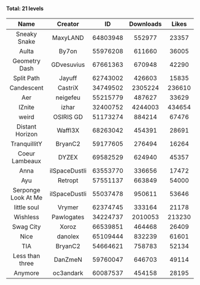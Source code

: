 #### Total: 21 levels

| Name | Creator | ID | Downloads | Likes |
|:---:|:---:|:---:|:---:|:---:|
| Sneaky Snake | MaxyLAND | 64803948 | 552977 | 23357
| Aulta | By7on | 55976208 | 611660 | 36005
| Geometry Dash | GDvesuvius | 67661363 | 670948 | 42290
| Split Path | Jayuff | 62743002 | 426603 | 15835
| Candescent | CastriX | 34749502 | 2305224 | 236610
| Aer | neigefeu | 55215779 | 487627 | 33629
| IZnite | izhar | 32400752 | 4244003 | 434654
| weird | OSIRIS GD | 51173274 | 884214 | 67476
| Distant Horizon | Waffl3X | 68263042 | 454391 | 28691
| TranquillitY | BryanC2 | 59177605 | 276494 | 16264
| Coeur Lambeaux | DYZEX | 69582529 | 624940 | 45357
| Anna | iISpaceDustIi | 63553770 | 336656 | 17472
| Ayu | Retropt | 57551137 | 663849 | 54000
| Serponge Look At Me | iISpaceDustIi | 55037478 | 950611 | 53646
| little soul | Vrymer | 62374745 | 333164 | 21178
| Wishless | Pawlogates | 34224737 | 2010053 | 213230
| Swag City | Xoroz | 66539851 | 464468 | 26409
| Nice | danolex | 65109444 | 832239 | 61601
|  TIA | BryanC2 | 54664621 | 758783 | 52134
| Less than three | DanZmeN | 59760047 | 646703 | 49114
| Anymore | oc3andark | 60087537 | 454158 | 28195
